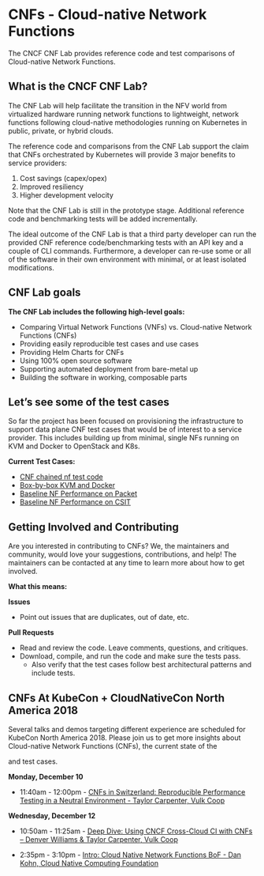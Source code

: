 # CNFs - Cloud-native Network Functions

The CNCF CNF Lab provides reference code and test comparisons of Cloud-native Network Functions. 


## What is the CNCF CNF Lab?

The CNF Lab will help facilitate the transition in the NFV world from virtualized hardware running network functions to lightweight, network functions following cloud-native methodologies running on Kubernetes in public, private, or hybrid clouds. 

The reference code and comparisons from the CNF Lab support the claim that CNFs orchestrated by Kubernetes will provide 3 major benefits to service providers: 

1. Cost savings (capex/opex)
1. Improved resiliency
1. Higher development velocity

Note that the CNF Lab is still in the prototype stage. Additional reference code and benchmarking tests will be added incrementally.

The ideal outcome of the CNF Lab is that a third party developer can run the provided CNF reference code/benchmarking tests with an API key and a couple of CLI commands. Furthermore, a developer can re-use some or all of the software in their own environment with minimal, or at least isolated modifications.


## CNF Lab goals

**The CNF Lab includes the following high-level goals:**

- Comparing Virtual Network Functions (VNFs) vs. Cloud-native Network Functions (CNFs)
- Providing easily reproducible test cases and use cases
- Providing Helm Charts for CNFs
- Using 100% open source software
- Supporting automated deployment from bare-metal up
- Building the software in working, composable parts 


## Let’s see some of the test cases

So far the project has been focused on provisioning the infrastructure to support data plane CNF test cases that would be of interest to a service provider. This includes building up from minimal, single NFs running on KVM and Docker to OpenStack and K8s.

**Current Test Cases:** 

- [CNF chained nf test code](https://github.com/cncf/cnfs/blob/master/comparison/kubecon18-chained_nf_test/README.md)
- [Box-by-box KVM and Docker](https://github.com/cncf/cnfs/tree/master/comparison/box-by-box-kvm-docker)
- [Baseline NF Performance on Packet](https://github.com/cncf/cnfs/tree/master/comparison/baseline_nf_performance-packet)
- [Baseline NF Performance on CSIT](https://github.com/cncf/cnfs/tree/master/comparison/baseline_nf_performance-csit)


## Getting Involved and Contributing

Are you interested in contributing to CNFs? We, the maintainers and community,
would love your suggestions, contributions, and help! The
maintainers can be contacted at any time to learn more about how to get
involved.

**What this means:**

__Issues__
* Point out issues that are duplicates, out of date, etc.

__Pull Requests__
* Read and review the code. Leave comments, questions, and critiques.
* Download, compile, and run the code and make sure the tests pass.
  - Also verify that the test cases follow best architectural patterns and include tests.


## CNFs At KubeCon + CloudNativeCon North America 2018

Several talks and demos targeting different experience are scheduled for KubeCon North America 2018. Please join us to get more insights about Cloud-native Network Functions (CNFs), the current state of the 


and test cases.

**Monday, December 10**
 - 11:40am - 12:00pm - [CNFs in Switzerland: Reproducible Performance Testing in a Neutral Environment - Taylor Carpenter, Vulk Coop](https://fdiominisummitatkccncnortha2018.sched.com/event/IGg6/cnfs-in-switzerland-reproducible-performance-testing-in-a-neutral-environment)

**Wednesday, December 12** 

 - 10:50am - 11:25am - [Deep Dive: Using CNCF Cross-Cloud CI with CNFs – Denver Williams & Taylor Carpenter, Vulk Coop](https://kccna18.sched.com/event/Greb)

 - 2:35pm - 3:10pm - [Intro: Cloud Native Network Functions BoF - Dan Kohn, Cloud Native Computing Foundation](https://kccna18.sched.com/event/JCLS)
